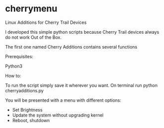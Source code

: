 # cherrymenu
Linux Additions for Cherry Trail Devices

I developed this simple python scripts because Cherry Trail devices always do not work Out of the Box.

The first one named Cherry Additions contains several functions

Prerequisites:

Python3

How to:

To run the script simply save it wherever you want.
On terminal run python cherryadditions.py 

You will be presented with a menu with different options:

- Set Brightness
- Update the system without upgrading kernel
- Reboot, shutdown
